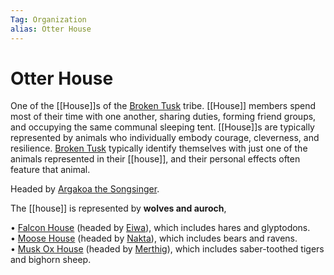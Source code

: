 ```yaml
---
Tag: Organization
alias: Otter House
---
```

# Otter House
One of the [[House]]s of the [Broken Tusk](Broken-Tusk) tribe. [[House]] members spend most of their time with one another, sharing duties, forming friend groups, and occupying the same communal sleeping tent. [[House]]s are typically represented by animals who individually embody courage, cleverness, and resilience. [Broken Tusk](Broken-Tusk) typically identify themselves with just one of the animals represented in their [[house]], and their personal effects often feature that animal.

Headed by [Argakoa the Songsinger](Argakoa-the-Songsinger).

The [[house]] is represented by **wolves and auroch**, 

• [Falcon House](Falcon-House) (headed by [Eiwa](Grandfather-Eiwa)), which includes hares and glyptodons.  
• [Moose House](Moose-House) (headed by [Nakta](Nakta-the-Healer)), which includes bears and ravens.  
• [Musk Ox House](Musk-Ox-House) (headed by [Merthig](Merthig-the-Firekeeper)), which includes saber-toothed tigers and bighorn sheep.    